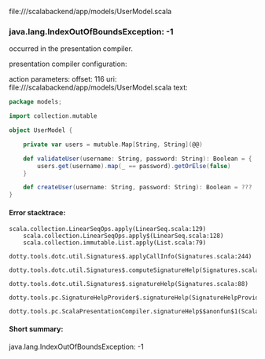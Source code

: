 file://<WORKSPACE>/scalabackend/app/models/UserModel.scala
### java.lang.IndexOutOfBoundsException: -1

occurred in the presentation compiler.

presentation compiler configuration:


action parameters:
offset: 116
uri: file://<WORKSPACE>/scalabackend/app/models/UserModel.scala
text:
```scala
package models;

import collection.mutable

object UserModel {

    private var users = mutuble.Map[String, String](@@)

    def validateUser(username: String, password: String): Boolean = {
        users.get(username).map(_ == password).getOrElse(false)
    }

    def createUser(username: String, password: String): Boolean = ???
}
```



#### Error stacktrace:

```
scala.collection.LinearSeqOps.apply(LinearSeq.scala:129)
	scala.collection.LinearSeqOps.apply$(LinearSeq.scala:128)
	scala.collection.immutable.List.apply(List.scala:79)
	dotty.tools.dotc.util.Signatures$.applyCallInfo(Signatures.scala:244)
	dotty.tools.dotc.util.Signatures$.computeSignatureHelp(Signatures.scala:101)
	dotty.tools.dotc.util.Signatures$.signatureHelp(Signatures.scala:88)
	dotty.tools.pc.SignatureHelpProvider$.signatureHelp(SignatureHelpProvider.scala:47)
	dotty.tools.pc.ScalaPresentationCompiler.signatureHelp$$anonfun$1(ScalaPresentationCompiler.scala:422)
```
#### Short summary: 

java.lang.IndexOutOfBoundsException: -1